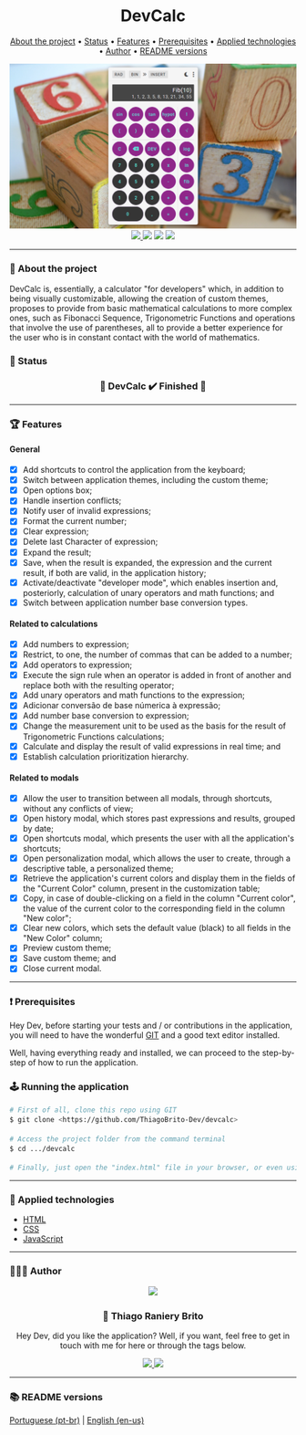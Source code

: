 <div align="center">
  <div>
    <h1>DevCalc</h1>
    <p>
      <a href="#-about-the-project">About the project</a> •
      <a href="#-status">Status</a> •
      <a href="#-features">Features</a> • 
      <a href="#%EF%B8%8F-prerequisites">Prerequisites</a> • 
      <a href="#-applied-technologies">Applied technologies</a> • 
      <a href="#-author">Author</a> •
      <a href="#-readme-versions">README versions</a>
    </p>
    <img src="./.github/devcalc.png" />
  </div>

  <div>
    <a href="https://my-devcalc.netlify.app/">
      <img src="https://api.netlify.com/api/v1/badges/3bfdc191-3a42-4a5c-ac95-c9abfc608b98/deploy-status" />
    </a>
    <img src="https://img.shields.io/github/license/ThiagoBrito-Dev/Podcastr?color=49aa26&style=for-the-badge" />
    <img src="https://img.shields.io/static/v1?label=version&message=1.0.0&color=49aa26&style=for-the-badge" />
    <img src="https://img.shields.io/static/v1?label=yarn&message=v1.22.5&color=49aa26&style=for-the-badge" />
  </div>
</div>

<hr>

### 🎯 About the project

<p>
  DevCalc is, essentially, a calculator "for developers" which, in addition to being visually customizable, allowing the creation of custom themes, proposes to provide from basic mathematical calculations to more complex ones, such as Fibonacci Sequence, Trigonometric Functions and operations that involve the use of parentheses, all to provide a better experience for the user who is in constant contact with the world of mathematics.
</p>

### 🏁 Status

<h3 align="center">
  🎉 DevCalc ✔️ Finished 🎉
</h3>

<hr>

### 🏆 Features

#### General

- [x] Add shortcuts to control the application from the keyboard;
- [x] Switch between application themes, including the custom theme;
- [x] Open options box;
- [x] Handle insertion conflicts;
- [x] Notify user of invalid expressions;
- [x] Format the current number;
- [x] Clear expression;
- [x] Delete last Character of expression;
- [x] Expand the result;
- [x] Save, when the result is expanded, the expression and the current result, if both are valid, in the application history;
- [x] Activate/deactivate "developer mode", which enables insertion and, posteriorly, calculation of unary operators and math functions; and
- [x] Switch between application number base conversion types.

#### Related to calculations

- [x] Add numbers to expression;
- [x] Restrict, to one, the number of commas that can be added to a number;
- [x] Add operators to expression;
- [x] Execute the sign rule when an operator is added in front of another and replace both with the resulting operator;
- [x] Add unary operators and math functions to the expression;
- [x] Adicionar conversão de base númerica à expressão;
- [x] Add number base conversion to expression;
- [x] Change the measurement unit to be used as the basis for the result of Trigonometric Functions calculations;
- [x] Calculate and display the result of valid expressions in real time; and
- [x] Establish calculation prioritization hierarchy.

#### Related to modals

- [x] Allow the user to transition between all modals, through shortcuts, without any conflicts of view;
- [x] Open history modal, which stores past expressions and results, grouped by date;
- [x] Open shortcuts modal, which presents the user with all the application's shortcuts;
- [x] Open personalization modal, which allows the user to create, through a descriptive table, a personalized theme;
- [x] Retrieve the application's current colors and display them in the fields of the "Current Color" column, present in the customization table;
- [x] Copy, in case of double-clicking on a field in the column "Current color", the value of the current color to the corresponding field in the column "New color";
- [x] Clear new colors, which sets the default value (black) to all fields in the "New Color" column;
- [x] Preview custom theme;
- [x] Save custom theme; and
- [x] Close current modal.

<hr>

### ❗️ Prerequisites

Hey Dev, before starting your tests and / or contributions in the application, you will need to have the wonderful [GIT](https://git-scm.com) and a good text editor installed.

Well, having everything ready and installed, we can proceed to the step-by-step of how to run the application.

### 🕹️ Running the application

```bash
# First of all, clone this repo using GIT
$ git clone <https://github.com/ThiagoBrito-Dev/devcalc>

# Access the project folder from the command terminal
$ cd .../devcalc

# Finally, just open the "index.html" file in your browser, or even using Live Server, if you have it.
```

<hr>

### 🔮 Applied technologies

- [HTML](https://devdocs.io/html/)
- [CSS](https://devdocs.io/css/)
- [JavaScript](https://devdocs.io/javaScript/)

<hr>

### 👨🏽‍🎓 Author

<div align="center">
  <img src="https://github.com/ThiagoBrito-Dev.png" width="250px" />

  <br />

  <div>
    <h3>
      🤝 Thiago Raniery Brito
    </h3>
    <p>
      Hey Dev, did you like the application? Well, if you want, feel free to get in touch with me for here or through the tags below.
    </p>
  </div>
  
  <div>
    <a href="https://www.linkedin.com/in/thiagoranierybrito/">
      <img src="https://img.shields.io/badge/-LinkedIn-blue?style=for-the-badge&logo=Linkedin&logoColor=white&link=https://www.linkedin.com/in/thiagoranierybrito/" />
    </a>
    <a href="mailto:thiagobritotrs@gmail.com">
      <img src="https://img.shields.io/badge/-Gmail-c14438?style=for-the-badge&logo=Gmail&logoColor=white&link=mailto:thiagobritotrs@gmail.com" />
    </a>
  </div>
</div>

<hr>

### 📚 README versions

<div>
  <a href="https://github.com/ThiagoBrito-Dev/devcalc/blob/main/README.md">Portuguese (pt-br)</a>
  |   
  <a href="https://github.com/ThiagoBrito-Dev/devcalc/blob/main/README-en.md">English (en-us)</a>
</div>
